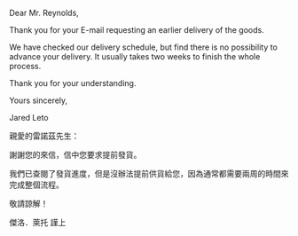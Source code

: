 Dear Mr. Reynolds,

Thank you for your E-mail requesting an earlier delivery of the goods.

We have checked our delivery schedule, but find there is no possibility
to advance your delivery. It usually takes two weeks to finish the whole
process.

Thank you for your understanding.

Yours sincerely,

Jared Leto

親愛的雷諾茲先生：

謝謝您的來信，信中您要求提前發貨。

我們已查閱了發貨進度，但是沒辦法提前供貨給您，因為通常都需要兩周的時間來完成整個流程。

敬請諒解！

傑洛．萊托 謹上
